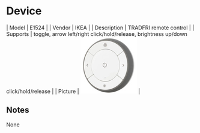 
# Device

| Model | E1524  |
| Vendor  | IKEA  |
| Description | TRADFRI remote control |
| Supports | toggle, arrow left/right click/hold/release, brightness up/down click/hold/release |
| Picture | ![../images/devices/E1524.jpg](../images/devices/E1524.jpg) |

## Notes

None
